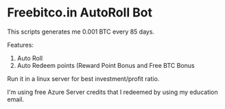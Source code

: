 # Freebitco.in AutoRoll Bot

This scripts generates me 0.001 BTC every 85 days.

Features:
1. Auto Roll
2. Auto Redeem points (Reward Point Bonus and Free BTC Bonus

Run it in a linux server for best investment/profit ratio.

I'm using free Azure Server credits that I redeemed by using my education email. 
